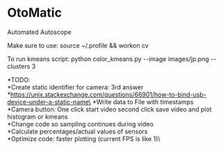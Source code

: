 # OtoMatic
Automated Autoscope

Make sure to use:
source ~/.profile && workon cv

To run kmeans script:
python color_kmeans.py --image images/jp.png --clusters 3

*TODO:\
  *Create static identifier for camera: 3rd answer\
    *https://unix.stackexchange.com/questions/66901/how-to-bind-usb-device-under-a-static-name\
  *Write data to File with timestamps\
  *Camera button: One click start video second click save video and plot histogram or kmeans\
  *Change code so sampling continues during video\
  *Calculate percentages/actual values of sensors\
  *Optimize code: faster plotting (current FPS is like 1)\
